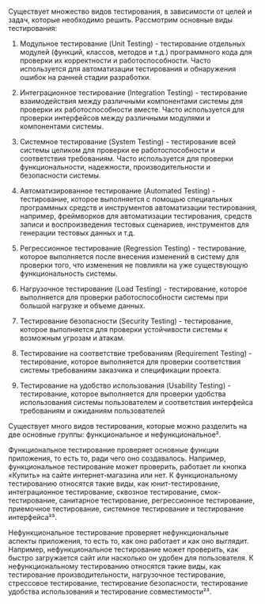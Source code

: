 Существует множество видов тестирования, в зависимости от целей и задач, которые необходимо решить. Рассмотрим основные виды тестирования:

1.  Модульное тестирование (Unit Testing) - тестирование отдельных модулей (функций, классов, методов и т.д.) программного кода для проверки их корректности и работоспособности. Часто используется для автоматизации тестирования и обнаружения ошибок на ранней стадии разработки.
    
2.  Интеграционное тестирование (Integration Testing) - тестирование взаимодействия между различными компонентами системы для проверки их работоспособности вместе. Часто используется для проверки интерфейсов между различными модулями и компонентами системы.
    
3.  Системное тестирование (System Testing) - тестирование всей системы целиком для проверки ее работоспособности и соответствия требованиям. Часто используется для проверки функциональности, надежности, производительности и безопасности системы.
    
4.  Автоматизированное тестирование (Automated Testing) - тестирование, которое выполняется с помощью специальных программных средств и инструментов автоматизации тестирования, например, фреймворков для автоматизации тестирования, средств записи и воспроизведения тестовых сценариев, инструментов для генерации тестовых данных и т.д.
    
5.  Регрессионное тестирование (Regression Testing) - тестирование, которое выполняется после внесения изменений в систему для проверки того, что изменения не повлияли на уже существующую функциональность системы.
    
6.  Нагрузочное тестирование (Load Testing) - тестирование, которое выполняется для проверки работоспособности системы при большой нагрузке и объеме данных.
    
7.  Тестирование безопасности (Security Testing) - тестирование, которое выполняется для проверки устойчивости системы к возможным угрозам и атакам.
    
8.  Тестирование на соответствие требованиям (Requirement Testing) - тестирование, которое выполняется для проверки соответствия системы требованиям заказчика и спецификации проекта.
    
9.  Тестирование на удобство использования (Usability Testing) - тестирование, которое выполняется для проверки удобства использования системы пользователем и соответствия интерфейса требованиям и ожиданиям пользователей

Существует много видов тестирования, которые можно разделить на две основные группы: функциональное и нефункциональное². 

Функциональное тестирование проверяет основные функции приложения, то есть то, ради чего оно создавалось. Например, функциональное тестирование может проверить, работает ли кнопка «Купить» на сайте интернет-магазина или нет. К функциональному тестированию относятся такие виды, как юнит-тестирование, интеграционное тестирование, сквозное тестирование, смок-тестирование, санитарное тестирование, регрессионное тестирование, приемочное тестирование, системное тестирование и тестирование интерфейса²³.

Нефункциональное тестирование проверяет нефункциональные аспекты приложения, то есть то, как оно работает и как оно выглядит. Например, нефункциональное тестирование может проверить, как быстро загружается сайт или насколько он удобен для пользователя. К нефункциональному тестированию относятся такие виды, как тестирование производительности, нагрузочное тестирование, стрессовое тестирование, тестирование безопасности, тестирование удобства использования и тестирование совместимости²³.
